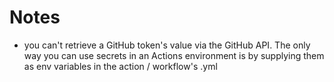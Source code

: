 # Notes
- you can't retrieve a GitHub token's value via the GitHub API. The only way you can use secrets in an Actions 
environment is by supplying them as env variables in the action / workflow's .yml